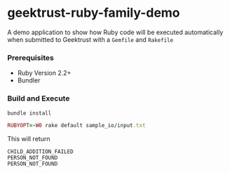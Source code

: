 # geektrust-ruby-family-demo

A demo application to show how Ruby code will be executed automatically when submitted to Geektrust with a `Gemfile` and `Rakefile`

### Prerequisites 
* Ruby Version 2.2+
* Bundler

### Build and Execute

```ruby
bundle install

RUBYOPT=-W0 rake default sample_io/input.txt
```

This will return 

```
CHILD_ADDITION_FAILED
PERSON_NOT_FOUND
PERSON_NOT_FOUND
```

